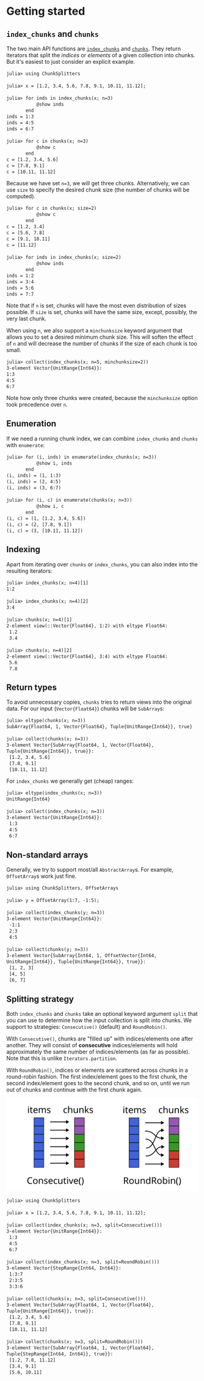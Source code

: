 # Getting started

## `index_chunks` and `chunks`

The two main API functions are [`index_chunks`](@ref) and [`chunks`](@ref). They return iterators that split the *indices* or *elements* of a given collection into chunks. But it's easiest to just consider an explicit example.

```jldoctest
julia> using ChunkSplitters

julia> x = [1.2, 3.4, 5.6, 7.8, 9.1, 10.11, 11.12];

julia> for inds in index_chunks(x; n=3)
           @show inds
       end
inds = 1:3
inds = 4:5
inds = 6:7

julia> for c in chunks(x; n=3)
           @show c
       end
c = [1.2, 3.4, 5.6]
c = [7.8, 9.1]
c = [10.11, 11.12]
```

Because we have set `n=3`, we will get three chunks. Alternatively, we can use `size` to specify the desired chunk size (the number of chunks will be computed).

```jldoctest; setup=:(using ChunkSplitters; x = [1.2, 3.4, 5.6, 7.8, 9.1, 10.11, 11.12];)
julia> for c in chunks(x; size=2)
           @show c
       end
c = [1.2, 3.4]
c = [5.6, 7.8]
c = [9.1, 10.11]
c = [11.12]

julia> for inds in index_chunks(x; size=2)
           @show inds
       end
inds = 1:2
inds = 3:4
inds = 5:6
inds = 7:7
```

Note that if `n` is set, chunks will have the most even distribution of sizes possible. If `size` is set, chunks will have the same size, except, possibly, the very last chunk.

When using `n`, we also support a `minchunksize` keyword argument that allows you to set a desired minimum chunk size. This will soften the effect of `n` and will decrease the number of chunks if the size of each chunk is too small.

 ```jldoctest; setup=:(using ChunkSplitters; x = [1.2, 3.4, 5.6, 7.8, 9.1, 10.11, 11.12];)
julia> collect(index_chunks(x; n=5, minchunksize=2))
3-element Vector{UnitRange{Int64}}:
 1:3
 4:5
 6:7
```

Note how only three chunks were created, because the `minchunksize` option took precedence over `n`.

## Enumeration

If we need a running chunk index, we can combine `index_chunks` and `chunks` with `enumerate`:

```jldoctest; setup=:(using ChunkSplitters; x = [1.2, 3.4, 5.6, 7.8, 9.1, 10.11, 11.12];)
julia> for (i, inds) in enumerate(index_chunks(x; n=3))
           @show i, inds
       end
(i, inds) = (1, 1:3)
(i, inds) = (2, 4:5)
(i, inds) = (3, 6:7)

julia> for (i, c) in enumerate(chunks(x; n=3))
           @show i, c
       end
(i, c) = (1, [1.2, 3.4, 5.6])
(i, c) = (2, [7.8, 9.1])
(i, c) = (3, [10.11, 11.12])
```

## Indexing

Apart from iterating over `chunks` or `index_chunks`, you can also index into the resulting iterators:

```jldoctest; setup=:(using ChunkSplitters; x = [1.2, 3.4, 5.6, 7.8, 9.1, 10.11, 11.12];)
julia> index_chunks(x; n=4)[1]
1:2

julia> index_chunks(x; n=4)[2]
3:4

julia> chunks(x; n=4)[1]
2-element view(::Vector{Float64}, 1:2) with eltype Float64:
 1.2
 3.4

julia> chunks(x; n=4)[2]
2-element view(::Vector{Float64}, 3:4) with eltype Float64:
 5.6
 7.8
```

## Return types

To avoid unnecessary copies, `chunks` tries to return views into the original data. For our input (`Vector{Float64}`) chunks will be `SubArray`s:

```jldoctest; setup=:(using ChunkSplitters; x = [1.2, 3.4, 5.6, 7.8, 9.1, 10.11, 11.12];)
julia> eltype(chunks(x; n=3))
SubArray{Float64, 1, Vector{Float64}, Tuple{UnitRange{Int64}}, true}

julia> collect(chunks(x; n=3))
3-element Vector{SubArray{Float64, 1, Vector{Float64}, Tuple{UnitRange{Int64}}, true}}:
 [1.2, 3.4, 5.6]
 [7.8, 9.1]
 [10.11, 11.12]
```

For `index_chunks` we generally get (cheap) ranges:

```jldoctest; setup=:(using ChunkSplitters; x = [1.2, 3.4, 5.6, 7.8, 9.1, 10.11, 11.12];)
julia> eltype(index_chunks(x; n=3))
UnitRange{Int64}

julia> collect(index_chunks(x; n=3))
3-element Vector{UnitRange{Int64}}:
 1:3
 4:5
 6:7
```

## Non-standard arrays

Generally, we try to support most/all `AbstractArray`s. For example, `OffsetArray`s work just fine.

```jldoctest
julia> using ChunkSplitters, OffsetArrays

julia> y = OffsetArray(1:7, -1:5);

julia> collect(index_chunks(y; n=3))
3-element Vector{UnitRange{Int64}}:
 -1:1
 2:3
 4:5

julia> collect(chunks(y; n=3))
3-element Vector{SubArray{Int64, 1, OffsetVector{Int64, UnitRange{Int64}}, Tuple{UnitRange{Int64}}, true}}:
 [1, 2, 3]
 [4, 5]
 [6, 7]
```

## Splitting strategy

Both `index_chunks` and `chunks` take an optional keyword argument `split` that you can use to determine how the input collection is split into chunks. We support to strategies: `Consecutive()` (default) and `RoundRobin()`.

With `Consecutive()`, chunks are "filled up" with indices/elements one after another. They will consist of **consecutive** indices/elements will hold approximately the same number of indices/elements (as far as possible). Note that this is unlike `Iterators.partition`.

With `RoundRobin()`, indices or elements are scattered across chunks in a round-robin fashion. The first index/element goes to the first chunk, the second index/element goes to the second chunk, and so on, until we run out of chunks and continue with the first chunk again.

![split strategies](./assets/splitting_arrows.svg)

```jldoctest
julia> using ChunkSplitters

julia> x = [1.2, 3.4, 5.6, 7.8, 9.1, 10.11, 11.12];

julia> collect(index_chunks(x; n=3, split=Consecutive()))
3-element Vector{UnitRange{Int64}}:
 1:3
 4:5
 6:7

julia> collect(index_chunks(x; n=3, split=RoundRobin()))
3-element Vector{StepRange{Int64, Int64}}:
 1:3:7
 2:3:5
 3:3:6

julia> collect(chunks(x; n=3, split=Consecutive()))
3-element Vector{SubArray{Float64, 1, Vector{Float64}, Tuple{UnitRange{Int64}}, true}}:
 [1.2, 3.4, 5.6]
 [7.8, 9.1]
 [10.11, 11.12]

julia> collect(chunks(x; n=3, split=RoundRobin()))
3-element Vector{SubArray{Float64, 1, Vector{Float64}, Tuple{StepRange{Int64, Int64}}, true}}:
 [1.2, 7.8, 11.12]
 [3.4, 9.1]
 [5.6, 10.11]
```